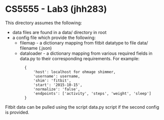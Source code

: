 # CS5555 - Lab3 (jhh283)

This directory assumes the following:
* data files are found in a data/ directory in root
* a config file which provide the following:
  - filemap - a dictionary mapping from fitbit datatype to file data/ filename (.json)
  - dataloader - a dictionary mapping from various required fields in data.py to their corresponding requirements. For example:
    ```
      {
          'host': localhost for ohmage shimmer,
          'username': username,
          'shim': 'fitbit',
          'start': '2015-10-15',
          'normalize': 'false',
          'endpoints': ['activity', 'steps', 'weight', 'sleep']
      }
    ```

Fitbit data can be pulled using the script data.py script if the second config is provided.
